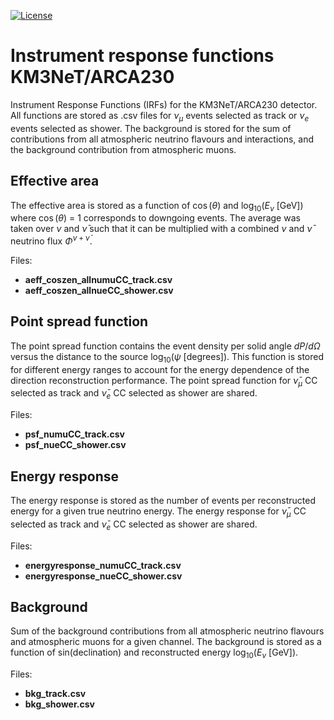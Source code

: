 [![License](https://img.shields.io/badge/License-CC_BY_4.0-blueviolet.svg)](https://creativecommons.org/licenses/by/4.0/)

# Instrument response functions KM3NeT/ARCA230

Instrument Response Functions (IRFs) for the KM3NeT/ARCA230 detector. All functions are stored as .csv files for $\nu_\mu$ events selected as track or $\nu_e$ events selected as shower. The background is stored for the sum of contributions from all atmospheric neutrino flavours and interactions, and the background contribution from atmospheric muons.

## Effective area

The effective area is stored as a function of $\cos(\theta)$ and $\log_{10}(E_\nu \text{ [GeV]})$  where $\cos(\theta)$ = 1 corresponds to downgoing events. The average was taken over $\nu$ and $\bar{\nu}$ such that it can be multiplied with a combined $\nu$ and $\bar{\nu}$ neutrino flux $\Phi^{\nu+\bar{\nu}}$.

Files:
* **aeff_coszen_allnumuCC_track.csv** 
* **aeff_coszen_allnueCC_shower.csv** 

## Point spread function

The point spread function contains the event density per solid angle $dP/d\Omega$ versus the distance to the source $\log_{10}(\psi$ [degrees]). This function is stored for different energy ranges to account for the energy dependence of the direction reconstruction performance. The point spread function for $\bar{\nu}_\mu$ CC selected as track and $\bar{\nu}_e$ CC selected as shower are shared.

Files:
* **psf_numuCC_track.csv**
* **psf_nueCC_shower.csv**

## Energy response

The energy response is stored as the number of events per reconstructed energy for a given true neutrino energy. The energy response for $\bar{\nu}_\mu$ CC selected as track and $\bar{\nu}_e$ CC selected as shower are shared.

Files: 
* **energyresponse_numuCC_track.csv**
* **energyresponse_nueCC_shower.csv**

## Background

Sum of the background contributions from all atmospheric neutrino flavours and atmospheric muons for a given channel. The background is stored as a function of sin(declination) and reconstructed energy $\log_{10}(E_\nu \text{ [GeV]})$.

Files:
* **bkg_track.csv**
* **bkg_shower.csv**
